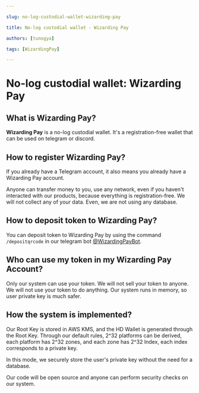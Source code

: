 ```yaml
---

slug: no-log-custodial-wallet-wizarding-pay

title: No-log custodial wallet - Wizarding Pay

authors: [tunogya]

tags: [WizardingPay]

---
```


# No-log custodial wallet: Wizarding Pay

## What is Wizarding Pay?

**Wizarding Pay** is a no-log custodial wallet. It's a registration-free wallet that can be used on telegram or discord.

## How to register Wizarding Pay?

If you already have a Telegram account, it also means you already have a Wizarding Pay account. 

Anyone can transfer money to you, use any network, even if you haven't interacted with our products, because everything
is registration-free. We will not collect any of your data. Even, we are not using any database.

## How to deposit token to Wizarding Pay?

You can deposit token to Wizarding Pay by using the command `/depositqrcode` in our telegram bot [@WizardingPayBot](https://t.me/WizardingPayBot).

## Who can use my token in my Wizarding Pay Account?

Only our system can use your token. We will not sell your token to anyone. We will not use your token to do anything.
Our system runs in memory, so user private key is much safer.

## How the system is implemented?

Our Root Key is stored in AWS KMS, and the HD Wallet is generated through the Root Key. Through our default rules, 2^32
platforms can be derived, each platform has 2^32 zones, and each zone has 2^32 Index, each index corresponds to a 
private key.

In this mode, we securely store the user's private key without the need for a database.

Our code will be open source and anyone can perform security checks on our system.
